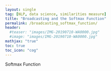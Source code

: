 ```yaml
---
layout: single
tag: [NLP, data science, similarities measure]
title: "Broadcasting and the Softmax Function"
permalink: /broadcasting_softmax_function/
header:
  #teaser: "images/IMG-20190710-WA0000.jpg"
  #image: "images/IMG-20190710-WA0000.jpg"
mathjax: "true"
toc: true
toc_icon: "cog"
---
```


Softmax Function
